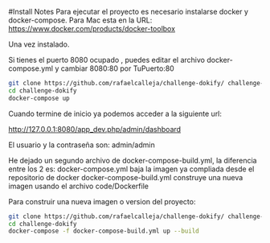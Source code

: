 #Install Notes
Para ejecutar el proyecto es necesario instalarse docker y docker-compose.
Para Mac esta en la URL: https://www.docker.com/products/docker-toolbox

Una vez instalado.

Si tienes el puerto 8080 ocupado , puedes editar el archivo docker-compose.yml y cambiar 8080:80 por TuPuerto:80

```bash
git clone https://github.com/rafaelcalleja/challenge-dokify/ challenge-dokify
cd challenge-dokify
docker-compose up
```

Cuando termine de inicio ya podemos acceder a la siguiente url:

http://127.0.0.1:8080/app_dev.php/admin/dashboard

El usuario y la contraseña son:
admin/admin

He dejado un segundo archivo de docker-compose-build.yml, la diferencia entre los 2 es:
docker-compose.yml baja la imagen ya compliada desde el repositorio de docker
docker-compose-build.yml construye una nueva imagen usando el archivo code/Dockerfile

Para construir una nueva imagen o version del proyecto:
```bash
git clone https://github.com/rafaelcalleja/challenge-dokify/ challenge-dokify
cd challenge-dokify
docker-compose -f docker-compose-build.yml up --build
```
